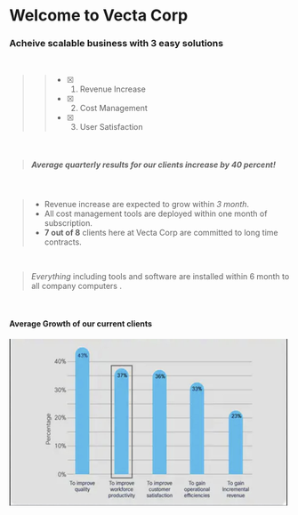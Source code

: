 # Welcome to Vecta Corp #

### Acheive scalable business with 3 easy solutions ### 

<br>

>> - [x] 1. Revenue Increase
>> - [x] 2. Cost Management
>> - [x] 3. User Satisfaction  

<br>

> ##### Average quarterly results for our clients increase by 40 percent!

<br>

> - Revenue increase are expected to grow within *3 month*.
> - All cost management tools are deployed within one month of subscription.
> - **7 out of 8** clients here at Vecta Corp are committed to long time contracts.

<br>

>  *Everything* including tools and software are installed within 6 month to all company computers .

<br>

#### Average Growth of our current clients ####

<img src="images/growth.jpg" width="500" height=300>


